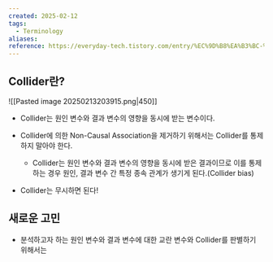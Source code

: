 ```yaml
---
created: 2025-02-12
tags:
  - Terminology
aliases: 
reference: https://everyday-tech.tistory.com/entry/%EC%9D%B8%EA%B3%BC-%EC%B6%94%EB%A1%A0%EC%9D%84-%EC%96%B4%EB%A0%B5%EA%B2%8C-%ED%95%98%EB%8A%94-%EC%9A%94%EC%86%8CCollider
---
```

## Collider란?
![[Pasted image 20250213203915.png|450]]
- Collider는 원인 변수와 결과 변수의 영향을 동시에 받는 변수이다.
- Collider에 의한 Non-Causal Association을 제거하기 위해서는 Collider를 통제하지 말아야 한다.
	- Collider는 원인 변수와 결과 변수의 영향을 동시에 받은 결과이므로 이를 통제하는 경우 원인, 결과 변수 간 특정 종속 관계가 생기게 된다.(Collider bias)

- Collider는 무시하면 된다!


## 새로운 고민
- 분석하고자 하는 원인 변수와 결과 변수에 대한 교란 변수와 Collider를 판별하기 위해서는 